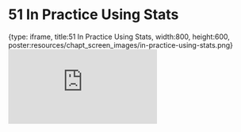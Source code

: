 # 51 In Practice Using Stats
 
{type: iframe, title:51 In Practice Using Stats, width:800, height:600, poster:resources/chapt_screen_images/in-practice-using-stats.png}
![](https://datatrail-jhu.github.io/DataTrail/no_toc/in-practice-using-stats.html)
 

 
